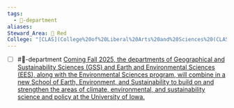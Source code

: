 ```yaml
---
tags:
  - 🏢-department
aliases: 
Steward_Area: 🔴 Red
College: "[CLAS](College%20of%20Liberal%20Arts%20and%20Sciences%20(CLAS).md)"
---
```

- [ ] #🏢-department [Coming Fall 2025, the departments of Geographical and Sustainability Sciences (GSS) and Earth and Environmental Sciences (EES), along with the Environmental Sciences program, will combine in a new School of Earth, Environment, and Sustainability to build on and strengthen the areas of climate, environmental, and sustainability science and policy at the University of Iowa.](https://ees.uiowa.edu)

